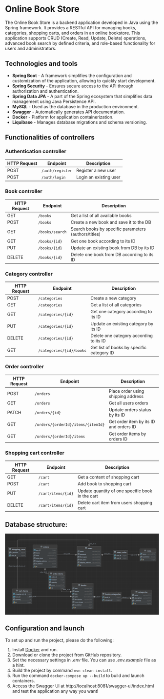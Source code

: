 # Online Book Store

The Online Book Store is a backend application developed in Java using the Spring framework.
It provides a RESTful API for managing books, categories, shopping carts, and orders in an online bookstore.
This application supports CRUD (Create, Read, Update, Delete) operations, advanced book search by defined criteria, and role-based functionality for users and administrators.

## Technologies and tools

- **Spring Boot** - 
A framework simplifies the configuration and customization of the application, allowing to quickly start development.
- **Spring Security** - Ensures secure access to the API through authorization and authentication.
- **Spring Data JPA** - A part of the Spring ecosystem that simplifies data management using Java Persistence API.
- **MySQL** - Used as the database in the production environment.
- **Swagger** - Automatically generates API documentation.
- **Docker** - Platform for application containerization.
- **Liquibase** - Manages database migrations and schema versioning.

## Functionalities of controllers
### Authentication controller
| HTTP Request | Endpoint         | Description            |
|--------------|------------------|------------------------|
| POST         | `/auth/register` | Register a new user    |
| POST         | `/auth/login`    | Login an existing user |

### Book controller
| HTTP Request | Endpoint        | Description                                          |
|--------------|-----------------|------------------------------------------------------|
| GET          | `/books`        | Get a list of all available books                    |
| POST         | `/books`        | Create a new book and save it to the DB              |
| GET          | `/books/search` | Search books by specific parameters (authors/titles) |
| GET          | `/books/{id}`   | Get one book according to its ID                     |
| PUT          | `/books/{id}`   | Update an existing book from DB by its ID            |
| DELETE       | `/books/{id} `  | Delete one book from DB according to its ID          |

### Category controller
| HTTP Request | Endpoint                 | Description                               |
|--------------|--------------------------|-------------------------------------------|
| POST         | `/categories`            | Create a new category                     |
| GET          | `/categories`            | Get a list of all categories              |
| GET          | `/categories/{id}`       | Get one category according to its ID      |
| PUT          | `/categories/{id}`       | Update an existing category by its ID     |
| DELETE       | `/categories/{id}`       | Delete one category according to its ID   |
| GET          | `/categories/{id}/books` | Get list of books by specific category ID |

### Order controller
| HTTP Request | Endpoint                           | Description                            |
|--------------|------------------------------------|----------------------------------------|
| POST         | `/orders`                          | Place order using shipping address     |
| GET          | `/orders`                          | Get all users orders                   |
| PATCH        | `/orders/{id}`                     | Update orders status by its ID         |
| GET          | `/orders/{orderId}/items/{itemId}` | Get order item by its ID and orders ID |
| GET          | `/orders/{orderId}/items`          | Get order items by orders ID           |

### Shopping cart controller
| HTTP Request | Endpoint           | Description                                      |
|--------------|--------------------|--------------------------------------------------|
| GET          | `/cart`            | Get a content of shopping cart                   |
| POST         | `/cart`            | Add book to shopping cart                        |
| PUT          | `/cart/items/{id}` | Update quantity of one specific book in the cart |
| DELETE       | `/cart/items/{id}` | Delete cart item from users shopping cart        |

## Database structure:

![](schema_db.png)

## Configuration and launch

To set up and run the project, please do the following:
1. Install [Docker](https://www.docker.com/products/docker-desktop/) and run.
2. Download or clone the project from GitHub repository.
3. Set the necessary settings in *.env* file. You can use *.env.example* file as a hint.
4. Build the project by command `mvn clean install`.
5. Run the command `docker-compose up --build` to build and launch containers.
6. Access the Swagger UI at http://localhost:8081/swagger-ui/index.html and test the application any way you want!